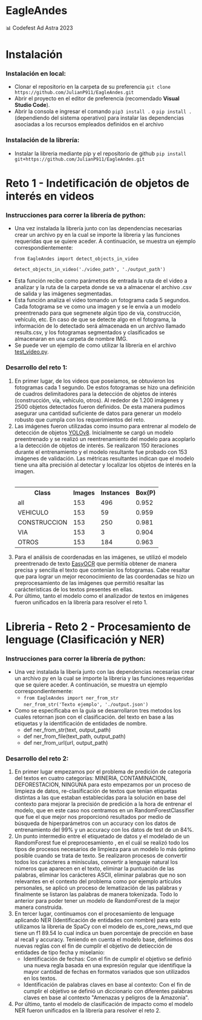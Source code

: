 # EagleAndes

📊 Codefest Ad Astra 2023

# Instalación

### Instalación en local:
  - Clonar el repositorio en la carpeta de su preferencia `git clone https://github.com/JulianP911/EagleAndes.git`
  - Abrir el proyecto en el editor de preferencia (recomendado <b>Visual Studio Code</b>).
  - Abrir la consola e ingresar el comando `pip3 install .`  o `pip install .` (dependiendo del sistema operativo) para instalar las dependencias asociadas a los recursos empleados definidos en el archivo

### Instalación de la librería:
  - Instalar la libreria mediante pip y el repositorio de github `pip install git+https://github.com/JulianP911/EagleAndes.git`

# Reto 1 - Indetificación de objetos de interés en videos

### Instrucciones para correr la librería de python:
  - Una vez instalada la librería junto con las dependencias necesarias crear un archivo py en la cual se importe la libreria y las funciones requeridas que se quiere aceder. A continuación, se muestra un ejemplo correspondientemente:
   ```
      from EagleAndes import detect_objects_in_video 
      
      detect_objects_in_video('./video_path', './output_path')
   ```
  - Esta función recibe como parámetros de entrada la ruta de el video a analizar y la ruta de la carpeta donde se va a almacenar el archivo .csv de salida y las imágenes segmentadas.
  - Esta función analiza el video tomando un fotograma cada 5 segundos. Cada fotograma se ve como una imagen y se le envía a un modelo preentrenado para que segmenete algún tipo de vía, construcción, vehículo, etc. En caso de que se detecte algo en el fotograma, la información de lo detectado será almacenada en un archivo llamado results.csv, y los fotogramas segmentados y clasificados se almacenaran en una carpeta de nombre IMG.
  - Se puede ver un ejemplo de como utilizar la librería en el archivo [test_video.py](test_video.py).

<h3>Desarrollo del reto 1:</h3>

<ol>
  <li>En primer lugar, de los videos que poseíamos, se obtuvieron los fotogramas cada 1 segundo. De estos fotogramas se hizo una definición de cuadros delimitadores para la detección de objetos de interés (construcción, vía, vehículo, otros). Al rededor de 1.200 imágenes y 2500 objetos detectados fueron definidos. De esta manera pudimos asegurar una cantidad suficiente de datos para generar un modelo robusto que cumpla con los requerimientos del reto.</li>
  
  <li>Las imágenes fueron utilizadas como insumo para entrenar al modelo de detección de objetos <a href="https://github.com/ultralytics/ultralytics.git">YOLOv8</a>. Inicialmente se cargó un modelo preentrenado y se realizó un reentrenamiento del modelo para acoplarlo a la detección de objetos de interés. Se realizaron 150 iteraciones durante el entrenamiento y el modelo resultante fue probado con 153 imágenes de validación. Las métricas resultantes indican que el modelo tiene una alta precisión al detectar y localizar los objetos de interés en la imagen.</li> 
  <br>
  
  <table>
  <tr>
    <th>Class</th>
    <th>Images</th>
    <th>Instances</th>
    <th>Box(P)</th>
  </tr>
  <tr>
    <td>all</td>
    <td>153</td>
    <td>496</td>
    <td>0.952</td>
  </tr>
  <tr>
    <td>VEHICULO</td>
    <td>153</td>
    <td>59</td>
    <td>0.959</td>
  </tr>
  <tr>
    <td>CONSTRUCCION</td>
    <td>153</td>
    <td>250</td>
    <td>0.981</td>
  </tr>
  <tr>
    <td>VIA</td>
    <td>153</td>
    <td>3</td>
    <td>0.904</td>
  </tr>
  <tr>
    <td>OTROS</td>
    <td>153</td>
    <td>184</td>
    <td>0.963</td>
  </tr>
</table>

  <li>Para el análisis de coordenadas en las imágenes, se utilizó el modelo preentrenado de texto <a href="https://www.jaided.ai/easyocr/install/">EasyOCR</a> que permitía obtener de manera precisa y sencilla el texto que contenían los fotogramas. Cabe resaltar que para lograr un mejor reconocimiento de las coordenadas se hizo un preprocesamiento de las imágenes que permitió resaltar las carácteristicas de los textos presentes en ellas.</li>
  <li>Por último, tanto el modelo como el analizador de textos en imágenes fueron unificados en la librería para resolver el reto 1.</li>
</ol>

<h1>Libreria - Reto 2 - Procesamiento de lenguage (Clasificación y NER)</h1>

<h3>Instrucciones para correr la librería de python:</h3>
<ul>
<li>Una vez instalada la libería junto con las dependencias necesarias crear un archivo py en la cual se importe la libreria y las funciones requeridas que se quiere aceder. A continuación, se muestra un ejemplo correspondientemente:
    <ul>
      <li><code>from EagleAndes import ner_from_str</code><br><code>ner_from_str('Texto ejemplo', './output.json')</code>
      </li>
    </ul>
  </li>
  <li>Como se especificaba en la guía se desarrollaron tres metodos los cuales retornan json con el clasificación. del texto en base a las etiquetas y la identificación de entidades de nombre.
    <ul>
      <li>def ner_from_str(text, output_path)</li>
      <li>def ner_from_file(text_path, output_path)</li>
      <li>def ner_from_url(url, output_path)</li>
    </ul>
  </li>
</ul>

<h3>Desarrollo del reto 2:</h3>

<ol>
  <li>En primer lugar empezamos por el problema de predición de categoria del textos en cuatro categorías: MINERIA, CONTAMINACION, DEFORESTACION, NINGUNA para esto empezamos por un proceso de limpieza de datos, re-clasificación de textos que tenían etiquetas distintas a las que estaban establecidas para la solución en base del contexto para mejorar la precisión de predición a la hora de entrenar el modelo, que en este caso nos centramos en un RandomForestClassifier que fue el que mejor nos proporcionó resultados por medio de búsqueda de hiperparámetros con un accuracy con los datos de entrenamiento del 99% y un accuracy con los datos de test de un 84%.
</li>
  <li>Un punto intermedio entre el etiquetado de datos y el modelado de un RandomForest fue el preprocesamiento , en el cuál se realizó todo los tipos de procesos necesarios de limpieza para un modelo lo más óptimo posible cuando se trata de texto. Se realizaron procesos de convertir todos los carácteres a minísculas, convertir a lenguaje natural los números que aparecen en el texto, eliminar la puntuación de las palabras, eliminar los carácteres ASCII, eliminar palabras que no son relevantes en el contexto del problema como por ejemplo artículos personales, se aplicó un proceso de lematización de las palabras  y finalmente se listaron las palabras de manera tokenizada. Todo lo anterior para poder tener un modelo de RandomForest de la mejor manera construida.
</li> 
  <li>En tercer lugar, continuamos con el procesamiento de lenguage aplicando NER (Identificación de entidades con nombre) para esto utilizamos la libreria de SpaCy con el modelo de es_core_news_md que tiene un f1 89.54 lo cual indica un buen porcentaje de prección en base al recall y accuracy. Teniendo en cuenta el modelo base, definimos dos nuevas reglas con el fin de cumplir el objetivo de detiección de entidades de tipo fecha y miselanio:
    <ul>
      <li>Identificación de fechas: Con el fin de cumplir el objetivo se definió una nueva regla basada en una expresión regular que identifique la mayor cantidad de fechas en formatos variados que son utilizados en los textos.</li>
      <li>Identificación de palabras claves en base al contexto: Con el fin de cumplir el objetivo se definió un diccionario con diferentes palabras claves en base al contexto "Amenazas y peligros de la Amazonia".</li>
    </ul>
</li>
 <li>Por último, tanto el modelo de clasificación de impacto como el modelo NER fueron unificados en la librería para resolver el reto 2.
</li>
</ol>
